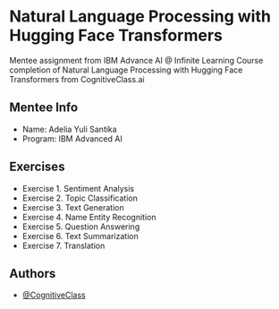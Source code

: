 
# Natural Language Processing with Hugging Face Transformers

Mentee assignment from IBM Advance AI @ Infinite Learning Course completion of Natural Language Processing with Hugging Face Transformers from CognitiveClass.ai

## Mentee Info
- Name: Adelia Yuli Santika
- Program: IBM Advanced AI

## Exercises

- Exercise 1. Sentiment Analysis
- Exercise 2. Topic Classification
- Exercise 3. Text Generation
- Exercise 4. Name Entity Recognition
- Exercise 5. Question Answering
- Exercise 6. Text Summarization
- Exercise 7. Translation


## Authors

- [@CognitiveClass](https://cognitiveclass.ai/courses/course-v1:IBM+GPXX0AIAEN+v1?authuser=0)

